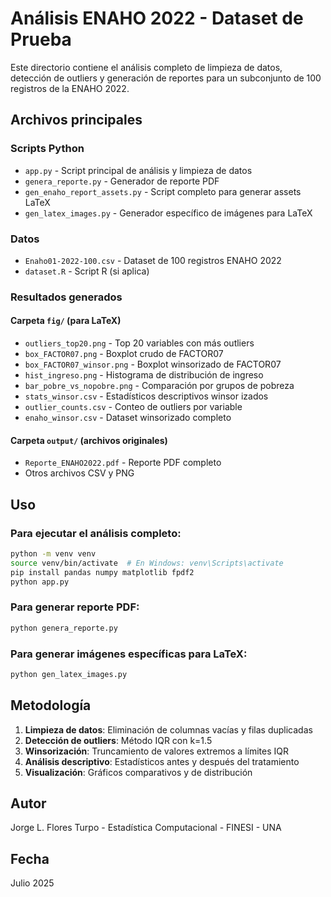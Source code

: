 # Análisis ENAHO 2022 - Dataset de Prueba

Este directorio contiene el análisis completo de limpieza de datos, detección de outliers y generación de reportes para un subconjunto de 100 registros de la ENAHO 2022.

## Archivos principales

### Scripts Python
- `app.py` - Script principal de análisis y limpieza de datos
- `genera_reporte.py` - Generador de reporte PDF
- `gen_enaho_report_assets.py` - Script completo para generar assets LaTeX
- `gen_latex_images.py` - Generador específico de imágenes para LaTeX

### Datos
- `Enaho01-2022-100.csv` - Dataset de 100 registros ENAHO 2022
- `dataset.R` - Script R (si aplica)

### Resultados generados

#### Carpeta `fig/` (para LaTeX)
- `outliers_top20.png` - Top 20 variables con más outliers
- `box_FACTOR07.png` - Boxplot crudo de FACTOR07
- `box_FACTOR07_winsor.png` - Boxplot winsorizado de FACTOR07
- `hist_ingreso.png` - Histograma de distribución de ingreso
- `bar_pobre_vs_nopobre.png` - Comparación por grupos de pobreza
- `stats_winsor.csv` - Estadísticos descriptivos winsor izados
- `outlier_counts.csv` - Conteo de outliers por variable
- `enaho_winsor.csv` - Dataset winsorizado completo

#### Carpeta `output/` (archivos originales)
- `Reporte_ENAHO2022.pdf` - Reporte PDF completo
- Otros archivos CSV y PNG

## Uso

### Para ejecutar el análisis completo:
```bash
python -m venv venv
source venv/bin/activate  # En Windows: venv\Scripts\activate
pip install pandas numpy matplotlib fpdf2
python app.py
```

### Para generar reporte PDF:
```bash
python genera_reporte.py
```

### Para generar imágenes específicas para LaTeX:
```bash
python gen_latex_images.py
```

## Metodología

1. **Limpieza de datos**: Eliminación de columnas vacías y filas duplicadas
2. **Detección de outliers**: Método IQR con k=1.5
3. **Winsorización**: Truncamiento de valores extremos a límites IQR
4. **Análisis descriptivo**: Estadísticos antes y después del tratamiento
5. **Visualización**: Gráficos comparativos y de distribución

## Autor
Jorge L. Flores Turpo - Estadística Computacional - FINESI - UNA

## Fecha
Julio 2025
